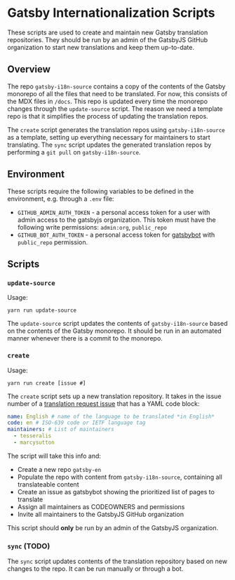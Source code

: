 # Gatsby Internationalization Scripts

These scripts are used to create and maintain new Gatsby translation repositories. They should be run by an admin of the GatsbyJS GitHub organization to start new translations and keep them up-to-date.

## Overview

The repo `gatsby-i18n-source` contains a copy of the contents of the Gatsby monorepo of all the files that need to be translated. For now, this consists of the MDX files in `/docs`. This repo is updated every time the monorepo changes through the `update-source` script. The reason we need a template repo is that it simplifies the process of updating the translation repos.

The `create` script generates the translation repos using `gatsby-i18n-source` as a template, setting up everything necessary for maintainers to start translating. The `sync` script updates the generated translation repos by performing a `git pull` on `gatsby-i18n-source`.

## Environment

These scripts require the following variables to be defined in the environment, e.g. through a `.env` file:

- `GITHUB_ADMIN_AUTH_TOKEN` - a personal access token for a user with admin access to the gatsbyjs organization. This token must have the following write permissions: `admin:org`, `public_repo`
- `GITHUB_BOT_AUTH_TOKEN` - a personal access token for [gatsbybot](https://github.com/gatsbybot) with `public_repo` permission.

## Scripts

### `update-source`

Usage:

```shell
yarn run update-source
```

The `update-source` script updates the contents of `gatsby-i18n-source` based on the contents of the Gatsby monorepo. It should be run in an automated manner whenever there is a commit to the monorepo.

### `create`

Usage:

```shell
yarn run create [issue #]
```

The `create` script sets up a new translation repository. It takes in the issue number of a [translation request issue](https://github.com/gatsbyjs/gatsby/issues/new?template=new_translation.md) that has a YAML code block:

```yaml
name: English # name of the language to be translated *in English*
code: en # ISO-639 code or IETF language tag
maintainers: # List of maintainers
  - tesseralis
  - marcysutton
```

The script will take this info and:

- Create a new repo `gatsby-en`
- Populate the repo with content from `gatsby-i18n-source`, containing all translateable content
- Create an issue as gatsbybot showing the prioritized list of pages to translate
- Assign all maintainers as CODEOWNERS and permissions
- Invite all maintainers to the GatsbyJS GitHub organization

This script should **only** be run by an admin of the GatsbyJS organization.

### `sync` (TODO)

The `sync` script updates contents of the translation repository based on new changes to the repo. It can be run manually or through a bot.
